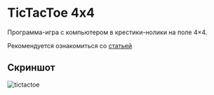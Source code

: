 # TicTacToe 4x4
Программа-игра с компьютером в крестики-нолики на поле 4×4.

Рекомендуется ознакомиться со [статьей](http://www.iqfun.ru/articles/tic-tac-toe-silverman.shtml)
## Скриншот

![tictactoe](http://ipic.su/img/img7/fs/img.1555343407.png) 

